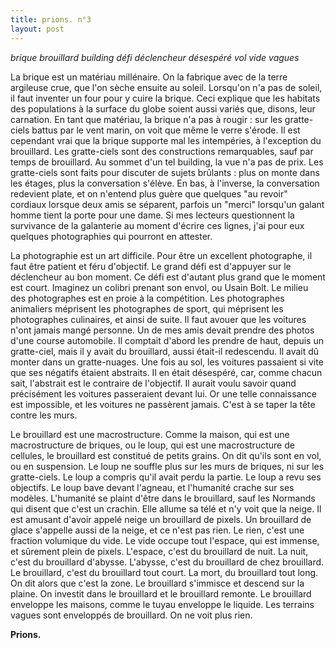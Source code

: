 ```yaml
---
title: prions. n°3
layout: post
---
```


*brique brouillard building*
*défi déclencheur désespéré*
*vol vide vagues*

La brique est un matériau millénaire. On la fabrique avec de la terre argileuse crue, que l'on sèche ensuite au soleil. Lorsqu'on n'a pas de soleil, il faut inventer un four pour y cuire la brique. Ceci explique que les habitats des populations à la surface du globe soient aussi variés que, disons, leur carnation. En tant que matériau, la brique n'a pas à rougir : sur les gratte-ciels battus par le vent marin, on voit que même le verre s'érode. Il est cependant vrai que la brique supporte mal les intempéries, à l'exception du brouillard. Les gratte-ciels sont des constructions remarquables, sauf par temps de brouillard. Au sommet d'un tel building, la vue n'a pas de prix. Les gratte-ciels sont faits pour discuter de sujets brûlants : plus on monte dans les étages, plus la conversation s'élève. En bas, à l'inverse, la conversation redevient plate, et on n'entend plus guère que quelques "au revoir" cordiaux lorsque deux amis se séparent, parfois un "merci" lorsqu'un galant homme tient la porte pour une dame. Si mes lecteurs questionnent la survivance de la galanterie au moment d'écrire ces lignes, j'ai pour eux quelques photographies qui pourront en attester.

La photographie est un art difficile. Pour être un excellent photographe, il faut être patient et féru d'objectif. Le grand défi est d'appuyer sur le déclencheur au bon moment. Ce défi est d'autant plus grand que le moment est court. Imaginez un colibri prenant son envol, ou Usain Bolt. Le milieu des photographes est en proie à la compétition. Les photographes animaliers méprisent les photographes de sport, qui méprisent les photographes culinaires, et ainsi de suite. Il faut avouer que les voitures n'ont jamais mangé personne. Un de mes amis devait prendre des photos d'une course automobile. Il comptait d'abord les prendre de haut, depuis un gratte-ciel, mais il y avait du brouillard, aussi était-il redescendu. Il avait dû monter dans un gratte-nuages. Une fois au sol, les voitures passaient si vite que ses négatifs étaient abstraits. Il en était désespéré, car, comme chacun sait, l'abstrait est le contraire de l'objectif. Il aurait voulu savoir quand précisément les voitures passeraient devant lui. Or une telle connaissance est impossible, et les voitures ne passèrent jamais. C'est à se taper la tête contre les murs.

Le brouillard est une macrostructure. Comme la maison, qui est une macrostructure de briques, ou le loup, qui est une macrostructure de cellules, le brouillard est constitué de petits grains. On dit qu'ils sont en vol, ou en suspension. Le loup ne souffle plus sur les murs de briques, ni sur les gratte-ciels. Le loup a compris qu'il avait perdu la partie. Le loup a revu ses objectifs. Le loup bave devant l'agneau, et l'humanité crache sur ses modèles. L'humanité se plaint d'être dans le brouillard, sauf les Normands qui disent que c'est un crachin. Elle allume sa télé et n'y voit que la neige. Il est amusant d'avoir appelé neige un brouillard de pixels. Un brouillard de glace s'appelle aussi de la neige, et ce n'est pas rien. Le rien, c'est une fraction volumique du vide. Le vide occupe tout l'espace, qui est immense, et sûrement plein de pixels. L'espace, c'est du brouillard de nuit. La nuit, c'est du brouillard d'abysse. L'abysse, c'est du brouillard de chez brouillard. Le brouillard, c'est du brouillard tout court. La mort, du brouillard tout long. On dit alors que c'est la zone. Le brouillard s'immisce et descend sur la plaine. On investit dans le brouillard et le brouillard remonte. Le brouillard enveloppe les maisons, comme le tuyau enveloppe le liquide. Les terrains vagues sont enveloppés de brouillard. On ne voit plus rien.

**Prions.**
